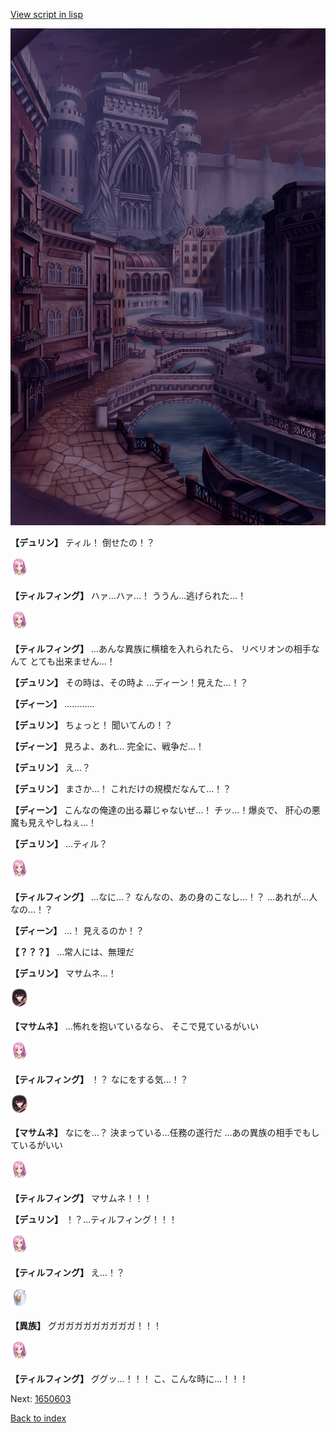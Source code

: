 [View script in lisp](../scripts/1650602.txt)

![006_town_TotalEclipse.png](../images/backgrounds/006_town_TotalEclipse.png)

**【デュリン】**
ティル！
倒せたの！？

<img src="../images/units/101411.png" alt="101411.png" height="34"/>

**【ティルフィング】**
ハァ…ハァ…！
ううん…逃げられた…！

<img src="../images/units/101411.png" alt="101411.png" height="34"/>

**【ティルフィング】**
…あんな異族に横槍を入れられたら、
リベリオンの相手なんて
とても出来ません…！

**【デュリン】**
その時は、その時よ
…ディーン！見えた…！？

**【ディーン】**
…………

**【デュリン】**
ちょっと！
聞いてんの！？

**【ディーン】**
見ろよ、あれ…
完全に、戦争だ…！

**【デュリン】**
え…？

**【デュリン】**
まさか…！
これだけの規模だなんて…！？

**【ディーン】**
こんなの俺達の出る幕じゃないぜ…！
チッ…！爆炎で、
肝心の悪魔も見えやしねぇ…！

**【デュリン】**
…ティル？

<img src="../images/units/101411.png" alt="101411.png" height="34"/>

**【ティルフィング】**
…なに…？
なんなの、あの身のこなし…！？
…あれが…人なの…！？

**【ディーン】**
…！
見えるのか！？

**【？？？】**
…常人には、無理だ

**【デュリン】**
マサムネ…！

<img src="../images/units/100161.png" alt="100161.png" height="34"/>

**【マサムネ】**
…怖れを抱いているなら、
そこで見ているがいい

<img src="../images/units/101411.png" alt="101411.png" height="34"/>

**【ティルフィング】**
！？
なにをする気…！？

<img src="../images/units/100161.png" alt="100161.png" height="34"/>

**【マサムネ】**
なにを…？
決まっている…任務の遂行だ
…あの異族の相手でもしているがいい

<img src="../images/units/101411.png" alt="101411.png" height="34"/>

**【ティルフィング】**
マサムネ！！！

**【デュリン】**
！？…ティルフィング！！！

<img src="../images/units/101411.png" alt="101411.png" height="34"/>

**【ティルフィング】**
え…！？

<img src="../images/units/810004.png" alt="810004.png" height="34"/>

**【異族】**
グガガガガガガガガガ！！！

<img src="../images/units/101411.png" alt="101411.png" height="34"/>

**【ティルフィング】**
ググッ…！！！
こ、こんな時に…！！！


Next: [1650603](1650603.md)

[Back to index](index.md)
